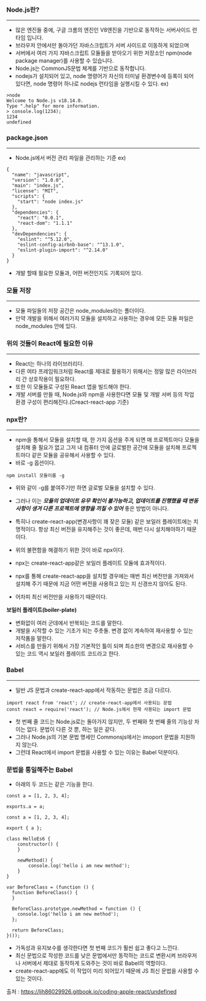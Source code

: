 ### Node.js란?
---
- 많은 엔진들 중에, 구글 크롬의 엔진인 V8엔진을 기반으로 동작하는 서버사이드 런타임 입니다.
- 브라우저 안에서만 돌아가던 자바스크립트가 서버 사이드로 이동하게 되었으며
- 서버에서 여러 가지 자바스크립트 모듈들을 받아오기 위한 저장소인 npm(node package manager)를 사용할 수 있습니다.
- Node.js는 CommonJS문법 체계를 기반으로 동작합니다.
- nodejs가 설치되어 있고, node 명령어가 자신의 터미널 환경변수에 등록이 되어 있다면, node 명령어 하나로 nodejs 런타임을 실행시킬 수 있다.
ex)
```
>node  
Welcome to Node.js v18.14.0.
Type ".help" for more information.
> console.log(1234);
1234
undefined
```

### package.json
---
- Node.js에서 버전 관리 파일을 관리하는 기준
ex)
```
{
  "name": "javascript",
  "version": "1.0.0",
  "main": "index.js",
  "license": "MIT",
  "scripts": {
    "start": "node index.js"
  },
  "dependencies": {
    "react": "0.0.1",
    "react-dom": "1.1.1"
  },
  "devDependencies": {
    "eslint": "^5.12.0",
    "eslint-config-airbnb-base": "^13.1.0",
    "eslint-plugin-import": "^2.14.0"
  }
}
```
- 개발 할때 필요한 모듈과, 어떤 버전인지도 기록되어 있다.

### 모듈 저장
---
- 모듈 파일들의 저장 공간은 node_modules라는 폴더이다.
- 만약 개발을 위해서 여러가지 모듈을 설치하고 사용하는 경우에 모든 모듈 파일은 node_modules 안에 있다.

### 위의 것들이 React에 필요한 이유
---
- React는 하나의 라이브러리다.
- 다른 여타 프레임워크처럼 React를 제대로 활용하기 위해서는 정말 많은 라이브러리 간 상호작용이 필요하다.
- 또한 이 모듈들로 구성된 React 앱을 빌드해야 한다.
- 개발 서버를 만들 때, Node.js와 npm을 사용한다면 모듈 및 개발 서버 등의 작업 환경 구성이 편리해진다.(Creact-react-app 기준)

### npx란?
---
- npm을 통해서 모듈을 설치할 때, 한 가지 옵션을 주게 되면 매 프로젝트마다 모듈을 설치해 줄 필요가 없고 그저 내 컴퓨터 안에 글로벌한 공간에 모듈을 설치해 프로젝트마다 같은 모듈을 공유해서 사용할 수 있다.
- 바로 -g 옵션이다.
```
npm install 모듈이름 -g
```
- 위와 같이 -g를 붙여주기만 하면 글로벌 모듈을 설치할 수 있다.
- 그러나 이는 ***모듈의 업데이트 유무 확인이 불가능하고, 업데이트를 진행했을 때 변동사항이 생겨 다른 프로젝트에 영향을 끼칠 수 있어*** 좋은 방법이 아니다.
- 특히나 create-react-app(변경사항이 꽤 잦은 모듈) 같은 보일러 플레이트에는 치명적이다. 항상 최신 버전을 유지해주는 것이 좋은데, 매번 다시 설치해야하기 때문이다.

- 위의 불편함을 해결하기 위한 것이 바로 npx이다.
- npx는 create-react-app같은 보일러 플레이트 모듈에 효과적이다.
- npx를 통해 create-react-app을 설치할 경우에는 매번 최신 버전만을 가져와서 설치해 주기 때문에 지금 어떤 버전을 사용하고 있는 지 신경쓰지 않아도 된다.
- 어차피 최신 버전만을 사용하기 때문이다.

**보일러 플레이트(boiler-plate)**
- 변화없이 여러 군데에서 반복되는 코드를 말한다.
- 개발을 시작할 수 있는 기초가 되는 주춧돌. 변경 없이 계속하여 재사용할 수 있는 저작품을 말한다.
- 서비스를 만들기 위해서 가장 기본적인 틀이 되며 최소한의 변경으로 재사용할 수 있는 코드 역시 보일러 플레이트 코드라고 한다.

### Babel
---
- 일반 JS 문법과 create-react-app에서 작동하는 문법은 조금 다르다.
```
import react from 'react'; // create-react-app에서 사용되는 문법
const react = require('react'); // Node.js에서 현재 사용되는 import 문법
```
- 첫 번째 줄 코드는 Node.js로는 돌아가지 않지만, 두 번째와 첫 번째 줄의 기능상 차이는 없다. 문법이 다른 것 뿐, 하는 일은 같다.
- 그러나 Node.js의 기본 문법 명세인 Commonsjs에서는 imoport 문법을 지원하지 않는다.
- 그런데 React에서 import 문법을 사용할 수 있는 이유는 Babel 덕분이다.

### 문법을 통일해주는 Babel
- 아래의 두 코드는 같은 기능을 한다.
```
const a = [1, 2, 3, 4];

exports.a = a;

const a = [1, 2, 3, 4];

export { a };
```

```
class HelloEs6 {
    constructor() {
    }
    
    newMethod() {
        console.log('hello i am new method');
    }
}

var BeforeClass = (function () {
  function BeforeClass() {
  }

  BeforeClass.prototype.newMethod = function () {
    console.log('hello i am new method');
  };

  return BeforeClass;
}());
```
- 가독성과 유지보수를 생각한다면 첫 번째 코드가 훨씬 쉽고 좋다고 느낀다.
- 최신 문법으로 작성한 코드를 낮은 문법에서만 동작하는 코드로 변환시켜 브라우저나 서버에서 제대로 동작하게 도와주는 것이 바로 Babel의 역할이다.
- create-react-app에도 이 작업이 미리 되어있기 때문에 JS 최신 문법을 사용할 수 있는 것이다.


출처 : https://ljh86029926.gitbook.io/coding-apple-react/undefined